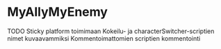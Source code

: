 # MyAllyMyEnemy
TODO
Sticky platform toimimaan
Kokeilu- ja characterSwitcher-scriptien nimet kuvaavammiksi
Kommentoimattomien scriptien kommentointi

